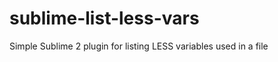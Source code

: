 sublime-list-less-vars
======================

Simple Sublime 2 plugin for listing LESS variables used in a file
